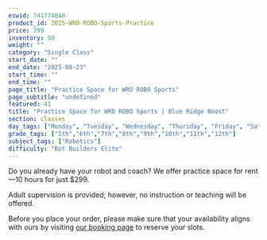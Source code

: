 ```yaml
---
ecwid: 741774040
product_id: 2025-WRO-ROBO-Sports-Practice
price: 299
inventory: 50
weight: ""
category: "Single Class"
start_date: ""
end_date: "2025-08-23"
start_time: ""
end_time: ""
page_title: "Practice Space for WRO ROBO Sports"
page_subtitle: "undefined"
featured: 41
title: "Practice Space for WRO ROBO Sports | Blue Ridge Boost"
section: classes
day_tags: ["Monday", "Tuesday", "Wednesday", "Thursday", "Friday", "Saturday", "Sunday"]
grade_tags: ["5th","6th","7th","8th","9th","10th","11th","12th"]
subject_tags: ["Robotics"]
difficulty: "Bot Builders Elite"
---
```

<p>Do you already have your robot and coach? We offer practice space for rent—10 hours for just $299.</p><p>Adult supervision is provided; however, no instruction or teaching will be offered.</p><p>Before you place your order, please make sure that your availability aligns with ours by visiting <a href="https://blueridgeboost-wro-robomission-senior.youcanbook.me" target="_blank">our booking page</a> to reserve your slots.</p>

